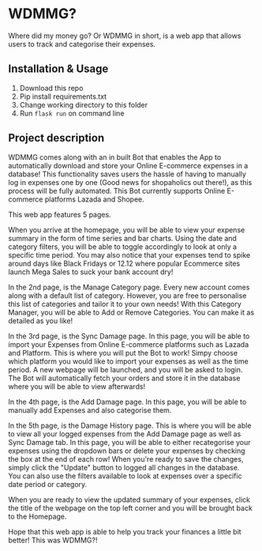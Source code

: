# WDMMG?
Where did my money go? Or WDMMG in short, is a web app that allows users to track and categorise their expenses. 

## Installation & Usage 
1. Download this repo
2. Pip install requirements.txt
3. Change working directory to this folder
3. Run `flask run` on command line

## Project description

WDMMG comes along with an in built Bot that enables the App to automatically download and store your Online E-commerce expenses in a database! 
This functionality saves users the hassle of having to manually log in expenses one by one (Good news for shopaholics out there!), as this process will be fully automated. 
This Bot currently supports Online E-commerce platforms Lazada and Shopee. 

This web app features 5 pages. 

When you arrive at the homepage, you will be able to view your expense summary in the form of time series and bar charts. 
Using the date and category filters, you will be able to toggle accordingly to look at only a specific time period. 
You may also notice that your expenses tend to spike around days like Black Fridays or 12.12 where popular Ecommerce sites launch Mega Sales to suck your bank account dry!

In the 2nd page, is the Manage Category page. 
Every new account comes along with a default list of category. However, you are free to personalise this list of categories and tailor it to your own needs! 
With this Category Manager, you will be able to Add or Remove Categories. You can make it as detailed as you like! 

In the 3rd page, is the Sync Damage page. 
In this page, you will be able to import your Expenses from Online E-commerce platforms such as Lazada and Platform. 
This is where you will put the Bot to work! Simpy choose which platform you would like to import your expenses as well as the time period. 
A new webpage will be launched, and you will be asked to login. The Bot will automatically fetch your orders and store it in the database where you will be able to view afterwards!

In the 4th page, is the Add Damage page. 
In this page, you will be able to manually add Expenses and also categorise them. 

In the 5th page, is the Damage History page. 
This is where you will be able to view all your logged expenses from the Add Damage page as well as Sync Damage tab. 
In this page, you will be able to either recategorise your expenses using the dropdown bars or delete your expenses by checking the box at the end of each row! 
When you're ready to save the changes, simply click the "Update" button to logged all changes in the database.  
You can also use the filters available to look at expenses over a specific date period or category. 

When you are ready to view the updated summary of your expenses, click the title of the webpage on the top left corner and you will be brought back to the Homepage.

Hope that this web app is able to help you track your finances a little bit better! 
This was WDMMG?!

